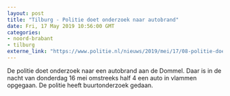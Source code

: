 ```yaml
---
layout: post
title: "Tilburg - Politie doet onderzoek naar autobrand"
date: Fri, 17 May 2019 10:56:00 GMT
categories: 
- noord-brabant 
- tilburg 
externe_link: "https://www.politie.nl/nieuws/2019/mei/17/08-politie-doet-onderzoek-naar-autobrand.html"
---
```


De politie doet onderzoek naar een autobrand aan de Dommel. Daar is in de nacht van donderdag 16 mei omstreeks half 4 een auto in vlammen opgegaan. De politie heeft buurtonderzoek gedaan.
